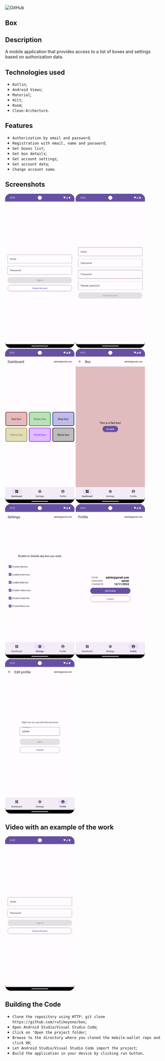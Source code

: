 ![GitHub](https://img.shields.io/github/license/IgorVolochay/Face-recognition?style=flat-square&color=blue) &nbsp;
## Box

## Description 
A mobile application that provides access to a list of boxes and settings based on authorization data. 

## Technologies used
* `Kotlin`;
* `Android Views`;
* `Material`;
* `Hilt`;
* `Room`;
* `Clean-Archecture`.

## Features
* `Authorization by email and password`;
* `Registration with email, name and password`;
* `Get boxes list`;
* `Get box details`;
* `Get account settings`;
* `Get account data`;
* `Change account name`.

## Screenshots

<p align="start">
  <img src="https://github.com/rutikeyone/box/blob/master/app/metadata/screenshots/1.png" width="225"/>
  <img src="https://github.com/rutikeyone/box/blob/master/app/metadata/screenshots/2.png" width="225"/>
  <img src="https://github.com/rutikeyone/box/blob/master/app/metadata/screenshots/3.png" width="225"/>
  <img src="https://github.com/rutikeyone/box/blob/master/app/metadata/screenshots/4.png" width="225"/>
  <img src="https://github.com/rutikeyone/box/blob/master/app/metadata/screenshots/5.png" width="225"/>
  <img src="https://github.com/rutikeyone/box/blob/master/app/metadata/screenshots/6.png" width="225"/>
  <img src="https://github.com/rutikeyone/box/blob/master/app/metadata/screenshots/7.png" width="225"/>
</p>

## Video with an example of the work

<a href="https://youtube.com/shorts/YWfOFnBKGIc">
  <img src="https://github.com/rutikeyone/box/blob/master/app/metadata/screenshots/1.png" width="225"/>
</a>

## Building the Code

* `Clone the repository using HTTP: git clone https://github.com/rutikeyone/box`;
* `Open Android Studio/Visual Studio Code`;
* `Click on 'Open the project folder`;
* `Browse to the directory where you cloned the mobile-wallet repo and click OK`;
* `Let Android Studio/Visual Studio Code import the project`;
* `Build the application in your device by clicking run button`.

